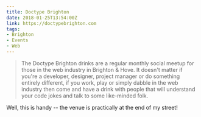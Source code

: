 ```yaml
---
title: Doctype Brighton
date: 2018-01-25T13:54:00Z
link: https://doctypebrighton.com
tags:
- Brighton
- Events
- Web
---
```

> The Doctype Brighton drinks are a regular monthly social meetup for those in the web industry in Brighton & Hove. It doesn't matter if you're a developer, designer, project manager or do something entirely different, if you work, play or simply dabble in the web industry then come and have a drink with people that will understand your code jokes and talk to some like-minded folk.

Well, this is handy -- the venue is practically at the end of my street!

